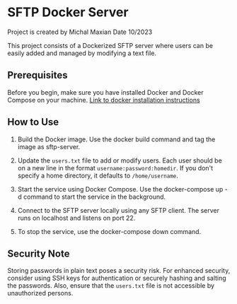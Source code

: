 # SFTP Docker Server
Project is created by Michal Maxian
Date 10/2023

This project consists of a Dockerized SFTP server where users can be easily added and managed by modifying a text file.

## Prerequisites
Before you begin, make sure you have installed Docker and Docker Compose on your machine.
[Link to docker installation instructions](https://docs.docker.com/engine/install/ubuntu/)

## How to Use
1. Build the Docker image. Use the docker build command and tag the image as sftp-server.

2. Update the `users.txt` file to add or modify users. Each user should be on a new line in the format `username:password:homedir`. If you don't specify a home directory, it defaults to `/home/username`.

3. Start the service using Docker Compose. Use the docker-compose up -d command to start the service in the background.

4. Connect to the SFTP server locally using any SFTP client. The server runs on localhost and listens on port 22.

5. To stop the service, use the docker-compose down command.

## Security Note
Storing passwords in plain text poses a security risk. For enhanced security, consider using SSH keys for authentication or securely hashing and salting the passwords. Also, ensure that the `users.txt` file is not accessible by unauthorized persons.
